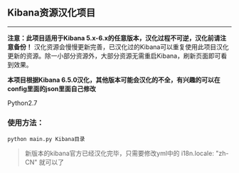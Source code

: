 ## Kibana资源汉化项目

---
**注意：此项目适用于Kibana 5.x-6.x的任意版本，汉化过程不可逆，汉化前请注意备份！** 汉化资源会慢慢更新完善，已汉化过的Kibana可以重复使用此项目汉化更新的资源。除一小部分资源外，大部分资源无需重启Kibana，刷新页面即可看到效果。

**本项目根据Kibana 6.5.0汉化，其他版本可能会汉化的不全，有兴趣的可以在config里面的json里面自己修改**

Python2.7

### 使用方法：
```
python main.py Kibana目录
```
> 新版本的kibana官方已经汉化完毕，只需要修改yml中的  i18n.locale: "zh-CN" 就可以了

